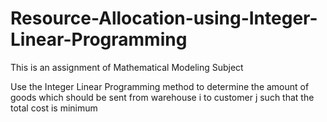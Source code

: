# Resource-Allocation-using-Integer-Linear-Programming
This is an assignment of Mathematical Modeling Subject

Use the Integer Linear Programming method to determine the amount of goods which should be sent from warehouse i to customer j such that the total cost is minimum
